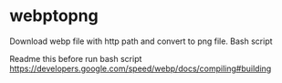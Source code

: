 # webptopng
Download webp file with http path and convert to png file. Bash script

Readme this before run bash script
https://developers.google.com/speed/webp/docs/compiling#building
